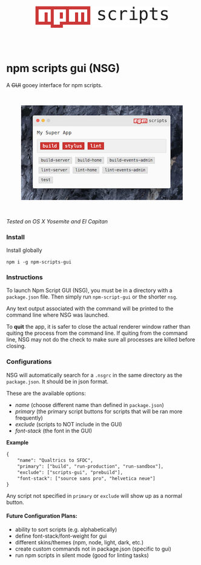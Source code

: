 <br>  
<br>  
<p align="center">
<img width="350" src="images/npm-scripts.png"> 	
</p>
<br>  
<br>  

# npm scripts gui (NSG)
A ~~GUI~~ gooey interface for npm scripts.

<br>
<p align="center">
<img height="250" src="images/npmsg.png"> 	
</p>
<br>

*Tested on OS X Yosemite and El Capitan*

### Install
Install globally  
```
npm i -g npm-scripts-gui
```

### Instructions
To launch Npm Script GUI (NSG), you must be in a directory with a `package.json` file. Then simply run `npm-script-gui` or the shorter `nsg`. 

Any text output associated with the command will be printed to the command line where NSG was launched. 

To **quit** the app, it is safer to close the actual renderer window rather than quiting the process from the command line. If quiting from the command line, NSG may not do the check to make sure all processes are killed before closing. 

### Configurations
NSG will automatically search for a `.nsgrc` in the same directory as the `package.json`. It should be in json format.

These are the available options:
- *name* (choose different name than defined in `package.json`)
- *primary* (the primary script buttons for scripts that will be ran more frequently)
- *exclude* (scripts to NOT include in the GUI)
- *font-stack* (the font in the GUI)

**Example**  
```
{
	"name": "Qualtrics to SFDC",
	"primary": ["build", "run-production", "run-sandbox"],
	"exclude": ["scripts-gui", "prebuild"],
	"font-stack": ["source sans pro", "helvetica neue"]
}
```

Any script not specified in `primary` or `exclude` will show up as a normal button. 

#### Future Configuration Plans:  
- ability to sort scripts (e.g. alphabetically)
- define font-stack/font-weight for gui
- different skins/themes (npm, node, light, dark, etc.)
- create custom commands not in package.json (specific to gui)
- run npm scripts in silent mode (good for linting tasks)
